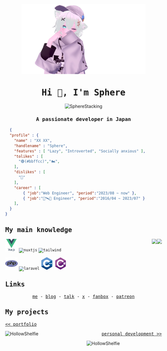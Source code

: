 <p align="center">
  <img  src="./images/hello-world.png" alt="SphereStacking"  width="400" />
</p>


<h1 align="center"><samp>Hi 👋, I'm Sphere</samp></h1>
<p align="center">
  <img src="https://komarev.com/ghpvc/?username=SphereStacking" alt="SphereStacking" />
</p>
<h3 align="center"><samp>A passionate developer in Japan</samp></h3>

``` json
  {
  "profile" : {
    "name" : "XX XX",
    "handlename" : "Sphere",
    "features" : [ "Lazy", "Introverted", "Socially anxious" ],
    "tolikes" : [
      "🟢(#bbffcc)","🏍️",
    ],
    "dislikes" : [
      "🦐"
    ],
    "career" : [
        { "job":"Web Engineer", "period":"2023/08 ~ now" },
        { "job":"🚀🛰📡 Engineer", "period":"2016/04 ~ 2023/07" }
    ],
  }
}
```

<h2><samp>My main knowledge</samp></h2>

<img align="right" height="130" src="https://github-readme-stats.vercel.app/api?username=SphereStacking&theme=vue-dark&show_icons=true"/>

<img align="right" height="130" src="https://github-readme-stats.vercel.app/api/top-langs/?username=SphereStacking&theme=vue-dark&show_icons=true&layout=compact"/>

<p align="left">
    <code><img src="https://raw.githubusercontent.com/devicons/devicon/master/icons/vuejs/vuejs-original-wordmark.svg" alt="vuejs" width="40" height="40"/></code>
    <code><img src="https://www.vectorlogo.zone/logos/nuxtjs/nuxtjs-icon.svg" alt="nuxtjs" width="40" height="40"/></code>
    <code><img src="https://www.vectorlogo.zone/logos/tailwindcss/tailwindcss-icon.svg" alt="tailwind" width="40" height="40"/></code>
</p>
<p align="left">
  <code><img src="https://raw.githubusercontent.com/devicons/devicon/master/icons/php/php-original.svg" alt="php" width="40" height="40"/></code>
  <code><img src="https://github.com/laravel/art/blob/master/laravel-logo.png" alt="laravel" width="40" height="40"/></code>
  <code><img src="https://raw.githubusercontent.com/devicons/devicon/master/icons/cplusplus/cplusplus-original.svg" alt="cplusplus" width="40" height="40"/></code>
  <code><img src="https://raw.githubusercontent.com/devicons/devicon/master/icons/csharp/csharp-original.svg" alt="csharp" width="40" height="40"/></code>
</p>


<h2><samp>Links</samp></h2>

<p align="center">
  <samp>
    <a href="https://www.spherestacking.com?at=github+profile">me</a> -
    <a href="https://www.spherestacking.com/blog?at=github+profile">blog</a> -
    <a href="https://spherestacking.github.io/SlideCollection/">talk</a> -
    <a href="http://x.com/SphereStacking/">x</a> -
    <a href="https://spherestacking.fanbox.cc/">fanbox</a> -
    <a href="https://www.patreon.com/SphereStacking/">patreon</a>
  </samp>
</p>

<h2><samp>My projects</samp></h2>

<a href="https://www.spherestacking.com/?at=github+profile">
  <p align="left"><samp>&lt;&lt; portfolio</samp></p>
  
   <img align="left"  src="https://www.spherestacking.com/__og-image__/image/og.png"  width="48%" alt="HollowShelfie"  >
</a>

<a href="https://hollowshelfie.com/">
  <p align="right"><samp>personal development &gt;&gt;</samp></p>
  <img align="right" src="https://github.com/SphereStacking/HollowShelfie/blob/main/.images/x_summary_large_image.png?raw=true" width="48%" alt="HollowShelfie" >
</a>

<p></p>

<br>


